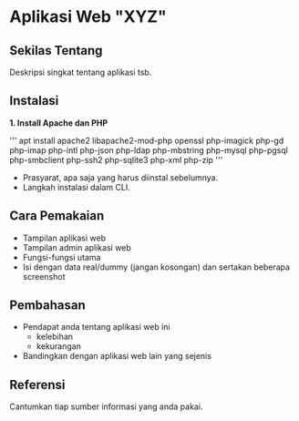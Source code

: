 # Aplikasi Web "XYZ"


## Sekilas Tentang

Deskripsi singkat tentang aplikasi tsb.


## Instalasi
**1. Install Apache dan PHP**

'''
apt install apache2 libapache2-mod-php openssl php-imagick php-gd php-imap php-intl php-json php-ldap php-mbstring php-mysql php-pgsql php-smbclient php-ssh2 php-sqlite3 php-xml php-zip
'''

- Prasyarat, apa saja yang harus diinstal sebelumnya.
- Langkah instalasi dalam CLI.


## Cara Pemakaian

- Tampilan aplikasi web
- Tampilan admin aplikasi web
- Fungsi-fungsi utama
- Isi dengan data real/dummy (jangan kosongan) dan sertakan beberapa screenshot


## Pembahasan

- Pendapat anda tentang aplikasi web ini
    - kelebihan
    - kekurangan
- Bandingkan dengan aplikasi web lain yang sejenis


## Referensi

Cantumkan tiap sumber informasi yang anda pakai.
